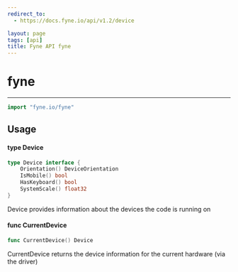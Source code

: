 ```yaml
---
redirect_to:
  - https://docs.fyne.io/api/v1.2/device

layout: page
tags: [api]
title: Fyne API fyne
---
```



# fyne
---
```go
import "fyne.io/fyne"
```

## Usage

#### type Device

```go
type Device interface {
	Orientation() DeviceOrientation
	IsMobile() bool
	HasKeyboard() bool
	SystemScale() float32
}
```

Device provides information about the devices the code is running on

#### func  CurrentDevice

```go
func CurrentDevice() Device
```
CurrentDevice returns the device information for the current hardware (via the driver)
